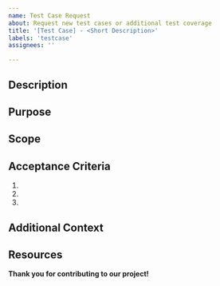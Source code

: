 ```yaml
---
name: Test Case Request
about: Request new test cases or additional test coverage
title: '[Test Case] - <Short Description>'
labels: 'testcase'
assignees: ''

---
```


## Description
<!-- Please provide a detailed description of the test case or test coverage request. -->

## Purpose
<!-- Explain why this test case is important and what it aims to achieve. -->

## Scope
<!-- Describe the scope of the test case, including any specific functionalities, features, or modules that should be tested. -->

## Acceptance Criteria
<!-- List the criteria that must be met for the test case to be considered complete. -->

1. 
2. 
3. 

## Additional Context
<!-- Add any other context or screenshots about the feature request here. -->

## Resources
<!-- Provide any resources, documentation, or links that could help in writing the test case. -->


**Thank you for contributing to our project!**

